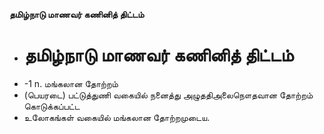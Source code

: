 **தமிழ்நாடு மாணவர் கணினித் திட்டம்**
- # தமிழ்நாடு மாணவர் கணினித் திட்டம்
- -1 n. மங்கலான தோற்றம்
- (பெயரடை) பட்டுத்துணி வகையில் நனைத்து அழுததிஅலைநௌதவான தோற்றம் கொடுக்கப்பட்ட
- உலோகங்கள் வகையில் மங்கலான தோற்றமுடைய.

